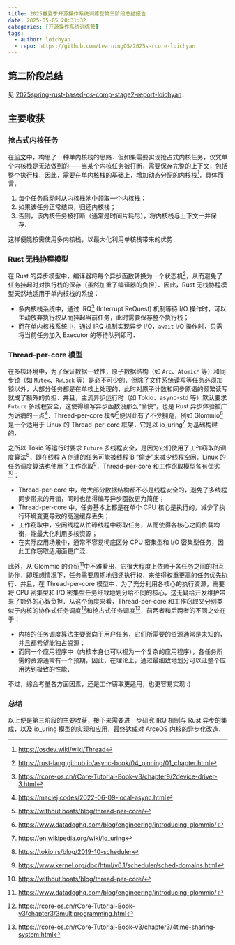 ```yaml
---
title: 2025春夏季开源操作系统训练营第三阶段总结报告
date: 2025-05-05 20:31:32
categories: [开源操作系统训练营]
tags:
  - author: loichyan
  - repo: https://github.com/LearningOS/2025s-rcore-loichyan
---
```


## 第二阶段总结

见 [2025spring-rust-based-os-comp-stage2-report-loichyan](./2025spring-rust-based-os-comp-stage2-report-loichyan.md)．

## 主要收获

### 抢占式内核任务

在[前文](./2025spring-rust-based-os-comp-stage2-report-loichyan.md)中，构思了一种单内核栈的思路．但如果需要实现抢占式内核任务，仅凭单个内核栈是无法做到的——当某个内核任务被打断，需要保存完整的上下文，包括整个执行栈．因此，需要在单内核栈的基础上，增加动态分配的内核栈[^1]．具体而言，

1. 每个任务启动时从内核栈池中领取一个内核栈；
2. 如果该任务正常结束，归还内核栈；
3. 否则，该内核任务被打断（通常是时间片耗尽），将内核栈与上下文一并保存．

这样便能按需使用多内核栈，以最大化利用单核栈带来的优势．

### Rust 无栈协程模型

在 Rust 的异步模型中，编译器将每个异步函数转换为一个状态机[^2]，从而避免了任务挂起时对执行栈的保存（虽然加重了编译器的负担）．因此，Rust 无栈协程模型天然地适用于单内核栈的系统：

- 多内核栈系统中，通过 IRQ[^3] (Interrupt ReQuest) 机制等待 I/O 操作时，可以主动放弃执行权从而挂起当前任务，此时需要保存整个执行栈；
- 而在单内核栈系统中，通过 IRQ 机制实现异步 I/O，`await` I/O 操作时，只需将当前任务加入 Executor 的等待队列即可．

### Thread-per-core 模型

在多核环境中，为了保证数据一致性，原子数据结构（如 `Arc`、`Atomic*` 等）和同步锁（如 `Mutex`、`RwLock` 等）是必不可少的．但除了文件系统读写等任务必须加锁以外，大部分任务都是在单核上处理的，此时对原子计数和同步原语的频繁读写就成了额外的负担．并且，主流异步运行时（如 Tokio、async-std 等）默认要求 `Future` 多线程安全，这使得编写异步函数没那么“愉快”，也是 Rust 异步体验被广为诟病的一点[^4]．Thread-per-core 模型[^5]便因此有了不少拥趸，例如 Glommio[^6] 是一个适用于 Linux 的 Thread-per-core 框架，它是以 io_uring[^7] 为基础构建的．

之所以 Tokio 等运行时要求 `Future` 多线程安全，是因为它们使用了工作窃取的调度算法[^8]，即在线程 A 创建的任务可能被线程 B “偷走”来减少线程空闲．Linux 的任务调度算法也使用了工作窃取[^9]．Thread-per-core 和工作窃取模型各有优劣[^5]：

- Thread-per-core 中，绝大部分数据结构都不必是线程安全的，避免了多线程同步带来的开销，同时也使得编写异步函数更为简便；
- Thread-per-core 中，任务基本上都是在单个 CPU 核心是执行的，减少了执行环境变更导致的高速缓存丢失；
- 工作窃取中，空闲线程从忙碌线程中窃取任务，从而使得各核心之间负载均衡，能最大化利用多核资源；
- 在实际应用场景中，通常不容易彻底区分 CPU 密集型和 I/O 密集型任务，因此工作窃取适用面更广泛．

此外，从 Glommio 的介绍[^6]中不难看出，它很大程度上依赖于各任务之间的相互协作，即理想情况下，任务需要周期地归还执行权，来使得权重更高的任务优先执行．并且，在 Thread-per-core 模型中，为了充分利用各核心的执行资源，需要将 CPU 密集型和 I/O 密集型任务细致地划分给不同的核心，这无疑给开发维护带来了额外的心智负担．从这个角度来看，Thread-per-core 和工作窃取又分别类似于内核的协作式任务调度[^10]和抢占式任务调度[^11]．前两者和后两者的不同之处在于：

- 内核的任务调度算法主要面向于用户任务，它们所需要的资源通常是未知的，并且都希望能独占资源；
- 而同一个应用程序中（内核本身也可以视为一个复杂的应用程序），各任务所需的资源通常有一个预期，因此，在理论上，通过最细致地划分可以让整个应用达到极致的性能．

不过，综合考量各方面因素，还是工作窃取更适用，也更容易实现 :)

### 总结

以上便是第三阶段的主要收获，接下来需要进一步研究 IRQ 机制与 Rust 异步的集成，以及 io_uring 模型的实现和应用，最终达成对 ArceOS 内核的异步化改造．

[^1]: <https://osdev.wiki/wiki/Thread>
[^2]: <https://rust-lang.github.io/async-book/04_pinning/01_chapter.html>
[^3]: <https://rcore-os.cn/rCore-Tutorial-Book-v3/chapter9/2device-driver-3.html>
[^4]: <https://maciej.codes/2022-06-09-local-async.html>
[^5]: <https://without.boats/blog/thread-per-core/>
[^6]: <https://www.datadoghq.com/blog/engineering/introducing-glommio/>
[^7]: <https://en.wikipedia.org/wiki/Io_uring>
[^8]: <https://tokio.rs/blog/2019-10-scheduler>
[^9]: <https://www.kernel.org/doc/html/v6.1/scheduler/sched-domains.html>
[^10]: <https://rcore-os.cn/rCore-Tutorial-Book-v3/chapter3/3multiprogramming.html>
[^11]: <https://rcore-os.cn/rCore-Tutorial-Book-v3/chapter3/4time-sharing-system.html>
